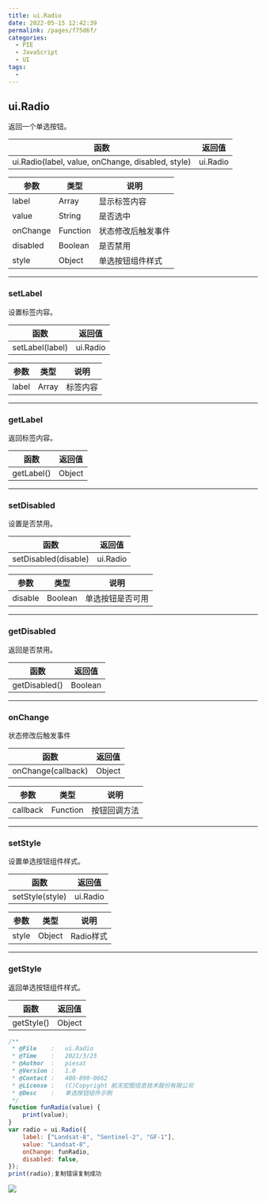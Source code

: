 ```yaml
---
title: ui.Radio
date: 2022-05-15 12:42:39
permalink: /pages/f75d6f/
categories:
  - PIE
  - JavaScript
  - UI
tags:
  - 
---
```

## ui.Radio

返回一个单选按钮。

| 函数                                              | 返回值   |
| ------------------------------------------------- | -------- |
| ui.Radio(label, value, onChange, disabled, style) | ui.Radio |

| 参数     | 类型     | 说明               |
| -------- | -------- | ------------------ |
| label    | Array    | 显示标签内容       |
| value    | String   | 是否选中           |
| onChange | Function | 状态修改后触发事件 |
| disabled | Boolean  | 是否禁用           |
| style    | Object   | 单选按钮组件样式   |

------

### setLabel

设置标签内容。

| 函数            | 返回值   |
| --------------- | -------- |
| setLabel(label) | ui.Radio |

| 参数  | 类型  | 说明     |
| ----- | ----- | -------- |
| label | Array | 标签内容 |

------

### getLabel

返回标签内容。

| 函数       | 返回值 |
| ---------- | ------ |
| getLabel() | Object |

------

### setDisabled

设置是否禁用。

| 函数                 | 返回值   |
| -------------------- | -------- |
| setDisabled(disable) | ui.Radio |

| 参数    | 类型    | 说明             |
| ------- | ------- | ---------------- |
| disable | Boolean | 单选按钮是否可用 |

------

### getDisabled

返回是否禁用。

| 函数          | 返回值  |
| ------------- | ------- |
| getDisabled() | Boolean |

------

### onChange

状态修改后触发事件

| 函数               | 返回值 |
| ------------------ | ------ |
| onChange(callback) | Object |

| 参数     | 类型     | 说明         |
| -------- | -------- | ------------ |
| callback | Function | 按钮回调方法 |

------

### setStyle

设置单选按钮组件样式。

| 函数            | 返回值   |
| --------------- | -------- |
| setStyle(style) | ui.Radio |

| 参数  | 类型   | 说明      |
| ----- | ------ | --------- |
| style | Object | Radio样式 |

------

### getStyle

返回单选按钮组件样式。

| 函数       | 返回值 |
| ---------- | ------ |
| getStyle() | Object |

```javascript
/**
 * @File    :   ui.Radio
 * @Time    :   2021/3/23
 * @Author  :   piesat
 * @Version :   1.0
 * @Contact :   400-890-0662
 * @License :   (C)Copyright 航天宏图信息技术股份有限公司
 * @Desc    :   单选按钮组件示例
 */
function funRadio(value) {
    print(value);
}
var radio = ui.Radio({
    label: ["Landsat-8", "Sentinel-2", "GF-1"],
    value: "Landsat-8",
    onChange: funRadio,
    disabled: false,
});
print(radio);复制错误复制成功
```

![](http://pics.landcover100.com/pics/20222215/628084d7c171a.png)